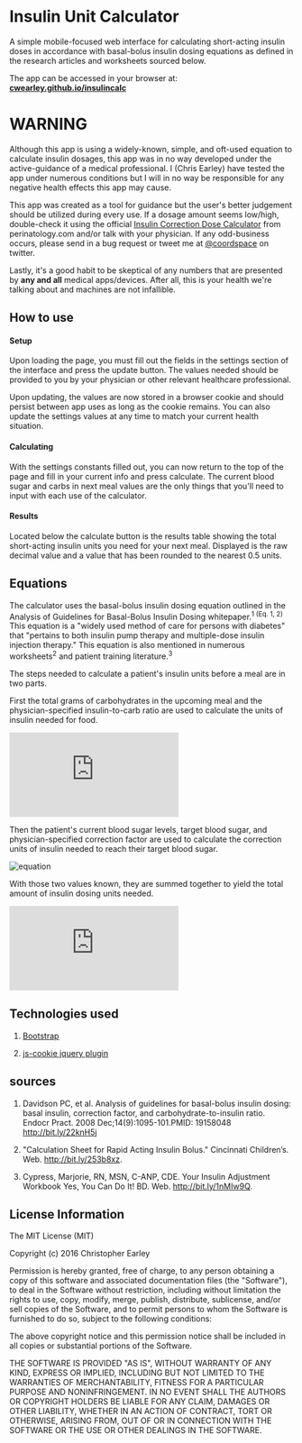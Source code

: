 # Insulin Unit Calculator
A simple mobile-focused web interface for calculating short-acting insulin doses in accordance with basal-bolus insulin dosing equations as defined in the research articles and worksheets sourced below.

The app can be accessed in your browser at: <strong> [cwearley.github.io/insulincalc](http://cwearley.github.io/insulincalc/) </strong>

# <strong> WARNING </strong>

Although this app is using a widely-known, simple, and oft-used equation to calculate insulin dosages, this app was in no way developed under the active-guidance of a medical professional. I (Chris Earley) have tested the app under numerous conditions but I will in no way be responsible for any negative health effects this app may cause.

This app was created as a tool for guidance but the user's better judgement should be utilized during every use. If a dosage amount seems low/high, double-check it using the official [Insulin Correction Dose Calculator](http://perinatology.com/calculators/Insulin%20Correction%20Dose.htm) from perinatology.com and/or talk with your physician. If any odd-business occurs, please send in a bug request or tweet me at [@coordspace](https://twitter.com/coordspace) on twitter.

Lastly, it's a good habit to be skeptical of any numbers that are presented by <strong>any and all</strong> medical apps/devices. After all, this is your health we're talking about and machines are not infallible.

## How to use

#### Setup
Upon loading the page, you must fill out the fields in the settings section of the interface and press the update button. The values needed should be provided to you by your physician or other relevant healthcare professional.

Upon updating, the values are now stored in a browser cookie and should persist between app uses as long as the cookie remains. You can also update the settings values at any time to match your current health situation.

#### Calculating

With the settings constants filled out, you can now return to the top of the page and fill in your current info and press calculate. The current blood sugar and carbs in next meal values are the only things that you'll need to input with each use of the calculator.

#### Results

Located below the calculate button is the results table showing the total short-acting insulin units you need for your next meal. Displayed is the raw decimal value and a value that has been rounded to the nearest 0.5 units.


## Equations

The calculator uses the basal-bolus insulin dosing equation outlined in the Analysis of Guidelines for Basal-Bolus Insulin Dosing whitepaper.<sup>1 (Eq. 1, 2)</sup> This equation is a "widely used method of care for persons with diabetes" that "pertains to both insulin pump therapy and multiple-dose insulin injection therapy." This equation is also mentioned in numerous worksheets<sup>2</sup> and patient training literature.<sup>3</sup>

The steps needed to calculate a patient's insulin units before a meal are in two parts.

First the total grams of carbohydrates in the upcoming meal and the physician-specified insulin-to-carb ratio are used to calculate the units of insulin needed for food.

![equation](http://www.sciweavers.org/tex2img.php?eq=%20Insulin%5C%20Dose_%7B%28food%29%7D%20%3D%20%5Cfrac%7BCarbs%5C%20in%5C%20Next%5C%20Meal%7D%7BInsulin%5C%20to%5C%20Carb%5C%20Ratio%7D&bc=white&fc=Black&im=jpg&fs=12&ff=arev&edit=0)

Then the patient's current blood sugar levels, target blood sugar, and physician-specified correction factor are used to calculate the correction units of insulin needed to reach their target blood sugar.

![equation](http://www.sciweavers.org/tex2img.php?eq=Insulin\%20Dose_{%28Correction%29}%20%3D%20\frac{Current\%20Blood\%20Sugar\%20-\%20Target\%20Blood\%20Sugar}{Correction\%20Factor}&bc=white&fc=Black&im=jpg&fs=12&ff=arev&edit=0)

With those two values known, they are summed together to yield the total amount of insulin dosing units needed.

![equation](http://www.sciweavers.org/tex2img.php?eq=Insulin%5C%20Dose_%7B%28total%29%7D%20%3D%20Insulin%5C%20Dose_%7B%28food%29%7D%20%2B%20Insulin%5C%20Dose_%7B%28correction%29%7D&bc=white&fc=Black&im=jpg&fs=12&ff=arev&edit=0)

## Technologies used

1. [Bootstrap](http://getbootstrap.com/2.3.2/)

2. [js-cookie jquery plugin](https://github.com/js-cookie/js-cookie)

## sources

1. Davidson PC, et al. Analysis of guidelines for basal-bolus insulin dosing: basal insulin, correction factor, and carbohydrate-to-insulin ratio. Endocr Pract. 2008 Dec;14(9):1095-101.PMID: 19158048 <http://bit.ly/22knH5j>

2. "Calculation Sheet for Rapid Acting Insulin Bolus." Cincinnati Children’s. Web. <http://bit.ly/253b8xz>.

3. Cypress, Marjorie, RN, MSN, C-ANP, CDE. Your Insulin Adjustment Workbook Yes, You Can Do It! BD. Web. <http://bit.ly/1nMIw9Q>.

## License Information

The MIT License (MIT)

Copyright (c) 2016 Christopher Earley

Permission is hereby granted, free of charge, to any person obtaining a copy
of this software and associated documentation files (the "Software"), to deal
in the Software without restriction, including without limitation the rights
to use, copy, modify, merge, publish, distribute, sublicense, and/or sell
copies of the Software, and to permit persons to whom the Software is
furnished to do so, subject to the following conditions:

The above copyright notice and this permission notice shall be included in all
copies or substantial portions of the Software.

THE SOFTWARE IS PROVIDED "AS IS", WITHOUT WARRANTY OF ANY KIND, EXPRESS OR
IMPLIED, INCLUDING BUT NOT LIMITED TO THE WARRANTIES OF MERCHANTABILITY,
FITNESS FOR A PARTICULAR PURPOSE AND NONINFRINGEMENT. IN NO EVENT SHALL THE
AUTHORS OR COPYRIGHT HOLDERS BE LIABLE FOR ANY CLAIM, DAMAGES OR OTHER
LIABILITY, WHETHER IN AN ACTION OF CONTRACT, TORT OR OTHERWISE, ARISING FROM,
OUT OF OR IN CONNECTION WITH THE SOFTWARE OR THE USE OR OTHER DEALINGS IN THE
SOFTWARE.
